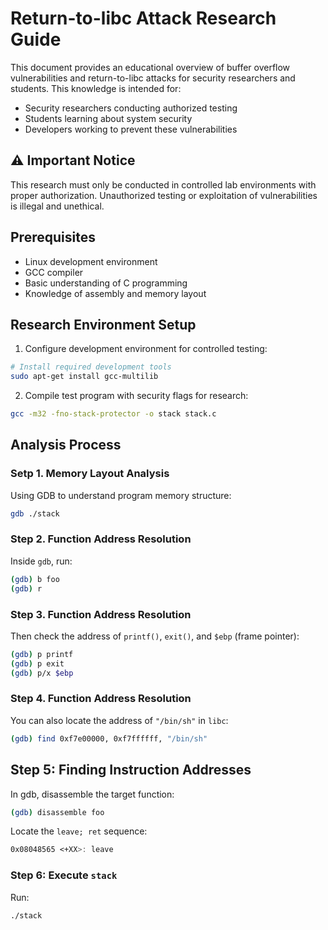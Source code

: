 # Return-to-libc Attack Research Guide

This document provides an educational overview of buffer overflow vulnerabilities and return-to-libc attacks for security researchers and students. This knowledge is intended for:

- Security researchers conducting authorized testing
- Students learning about system security
- Developers working to prevent these vulnerabilities

## ⚠️ Important Notice

This research must only be conducted in controlled lab environments with proper authorization. Unauthorized testing or exploitation of vulnerabilities is illegal and unethical.

## Prerequisites

- Linux development environment
- GCC compiler
- Basic understanding of C programming
- Knowledge of assembly and memory layout

## Research Environment Setup

1. Configure development environment for controlled testing:

```bash
# Install required development tools
sudo apt-get install gcc-multilib
```

2. Compile test program with security flags for research:

```bash
gcc -m32 -fno-stack-protector -o stack stack.c
```

## Analysis Process

### Setp 1. Memory Layout Analysis

Using GDB to understand program memory structure:

```bash
gdb ./stack
```

### Step 2. Function Address Resolution

Inside `gdb`, run:

```bash
(gdb) b foo
(gdb) r
```

### Step 3. Function Address Resolution

Then check the address of `printf()`, `exit()`, and `$ebp` (frame pointer):

```bash
(gdb) p printf
(gdb) p exit
(gdb) p/x $ebp
```

### Step 4. Function Address Resolution

You can also locate the address of `"/bin/sh"` in `libc`:

```bash
(gdb) find 0xf7e00000, 0xf7ffffff, "/bin/sh"
```

## Step 5: Finding Instruction Addresses

In gdb, disassemble the target function:

```bash
(gdb) disassemble foo
```

Locate the `leave; ret` sequence:

```nasm
0x08048565 <+XX>: leave
```

### Step 6: Execute `stack`

Run:

```bash
./stack
```
